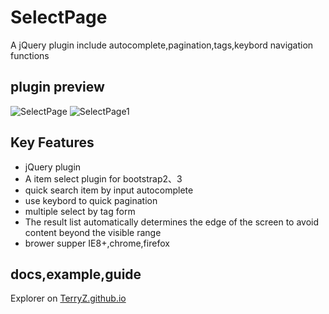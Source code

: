 # SelectPage
A jQuery plugin include autocomplete,pagination,tags,keybord navigation functions

## plugin preview

![SelectPage](https://terryz.github.io/image/SelectPage.png)
![SelectPage1](https://terryz.github.io/image/SelectPage1.png)


## Key Features

<ul>
	<li>jQuery plugin</li>
	<li>A item select plugin for bootstrap2、3</li>
	<li>quick search item by input autocomplete</li>
	<li>use keybord to quick pagination</li>
	<li>multiple select by tag form</li>
	<li>The result list automatically determines the edge of the screen to avoid content beyond the visible range</li>
	<li>brower supper IE8+,chrome,firefox</li>
	
</ul>

## docs,example,guide

Explorer on <a href="https://terryz.github.io/" target="_blank">TerryZ.github.io</a>
